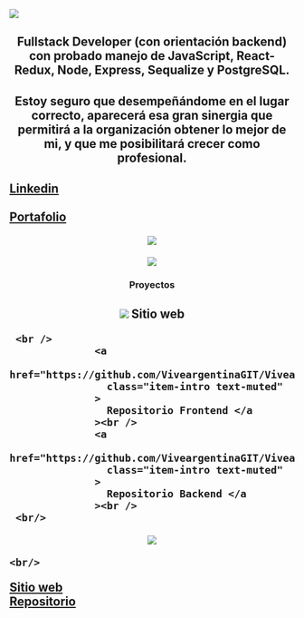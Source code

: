<p align='left'>
    <img src='https://res.cloudinary.com/dtrsxymgq/image/upload/v1664511321/porfolio/WhatsApp_Image_2022-09-30_at_00.48.18_1_b58itx.jpg'</img>
</p>

<h2 align='center'>Fullstack Developer (con orientación backend) con probado manejo de JavaScript, React-Redux, Node, Express, Sequalize y PostgreSQL.<h2/>

<h2 align='center'>Estoy seguro que desempeñándome en el lugar correcto, aparecerá esa gran sinergia que permitirá a la organización obtener lo mejor de mi, y que me posibilitará crecer como profesional.<h2/>

<a align='center' href="https://www.linkedin.com/in/claudioandresrosso/">
                  Linkedin
                  </a>
                  <br/>
                  <br/>
<a align='center' href="https://claudiorosso.vercel.app/">
                  Portafolio
                  </a>
 

<p align='center'>
    <img src='https://res.cloudinary.com/dtrsxymgq/image/upload/v1664511321/porfolio/WhatsApp_Image_2022-09-30_at_00.46.28_ijsrfr.jpg'</img>
</p>

<p align='center'>
    <img src='https://res.cloudinary.com/dtrsxymgq/image/upload/v1664553331/porfolio/WhatsApp_Image_2022-09-30_at_12.53.35_lsr2op.jpg'</img>
</p>


<h3 align='center'>Proyectos<h2>
    
   <p align='center'>
    <img src='center' src="https://res.cloudinary.com/dtrsxymgq/image/upload/v1664553332/porfolio/WhatsApp_Image_2022-09-30_at_12.52.29_hiaehb.jpg'</img>
</p> 
        

    <br/>
    
  <a href="https://experienceviveargentina.vercel.app/">
                  Sitio web
                  </a>
   
     <br />
                  <a
                    href="https://github.com/ViveargentinaGIT/ViveargentinaApp.git"
                    class="item-intro text-muted"
                  >
                    Repositorio Frontend </a
                  ><br />
                  <a
                    href="https://github.com/ViveargentinaGIT/ViveargentinaBack.git"
                    class="item-intro text-muted"
                  >
                    Repositorio Backend </a
                  ><br />
     <br/>
   
                                                 
<p align='center'>
    <img src='center' src="https://res.cloudinary.com/dtrsxymgq/image/upload/v1664553332/porfolio/WhatsApp_Image_2022-09-30_at_12.52.29_hiaehb.jpg"</img>
</p> 
    

    <br/>
  <a
                    href="https://www.google.com.ar"
                  >
                    Sitio web
                  </a>
    <br />
                  <a
                    href="https://github.com/clanrosso/The-Amazing-Pokeworld.git"
                    class="item-intro text-muted"
                  >
                    Repositorio </a
                  ><br />
                 
